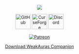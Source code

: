 <p align="center">
<img align="center" src="https://weakauras.wtf/img/Logo.png">
</p>

<p align="center">
<a href="https://github.com/WeakAuras/WeakAuras2"><img src="https://weakauras.wtf/img/icons/GitHub-Mark-Light.svg" alt="GitHub" width="50" height="50" /></a>
<a href="https://www.curseforge.com/wow/addons/weakauras-2"><img src="https://weakauras.wtf/img/icons/CurseForge-Logo.svg" alt="CurseForge" width="50" height="50" /></a>
<a href="https://discord.gg/weakauras"><img src="https://weakauras.wtf/img/icons/Discord-Logo-White.svg" alt="Discord" width="50" height="50" /></a>
</p>
<p align="center"><a href="https://www.patreon.com/bePatron?u=3216523&redirect_uri=https%3A%2F%2Fweakauras.wtf%2F&utm_medium=widget"><img src="https://c5.patreon.com/external/logo/become_a_patron_button.png" alt="Patreon" /></a></p>
<p align="center"><a href="https://weakauras.wtf/">Download WeakAuras Companion</a></p>

<!--

**Here are some ideas to get you started:**

🙋‍♀️ A short introduction - what is your organization all about?
🌈 Contribution guidelines - how can the community get involved?
👩‍💻 Useful resources - where can the community find your docs? Is there anything else the community should know?
🍿 Fun facts - what does your team eat for breakfast?
🧙 Remember, you can do mighty things with the power of [Markdown](https://guides.github.com/features/mastering-markdown/)
-->
